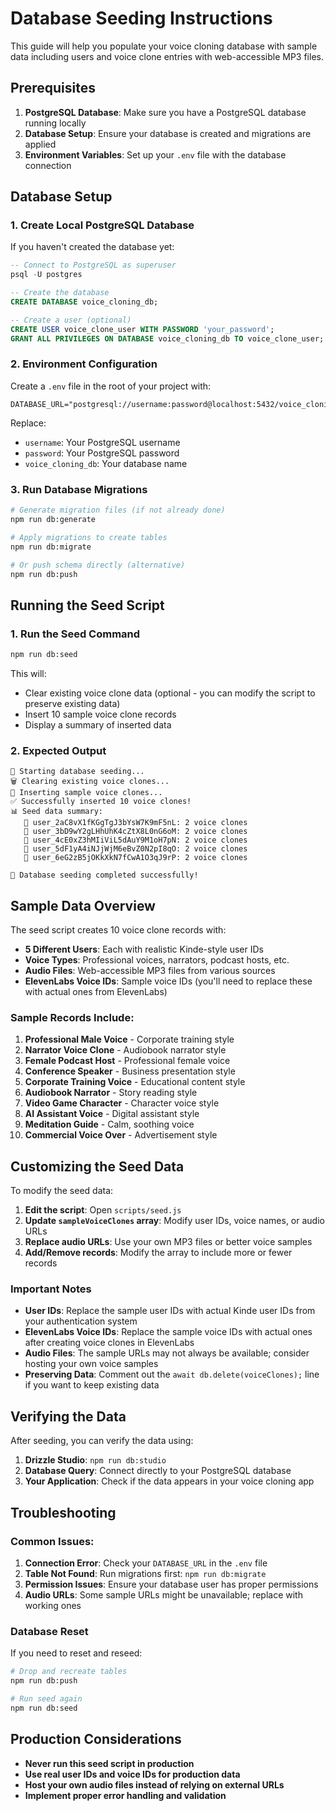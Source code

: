 # Database Seeding Instructions

This guide will help you populate your voice cloning database with sample data including users and voice clone entries with web-accessible MP3 files.

## Prerequisites

1. **PostgreSQL Database**: Make sure you have a PostgreSQL database running locally
2. **Database Setup**: Ensure your database is created and migrations are applied
3. **Environment Variables**: Set up your `.env` file with the database connection

## Database Setup

### 1. Create Local PostgreSQL Database

If you haven't created the database yet:

```sql
-- Connect to PostgreSQL as superuser
psql -U postgres

-- Create the database
CREATE DATABASE voice_cloning_db;

-- Create a user (optional)
CREATE USER voice_clone_user WITH PASSWORD 'your_password';
GRANT ALL PRIVILEGES ON DATABASE voice_cloning_db TO voice_clone_user;
```

### 2. Environment Configuration

Create a `.env` file in the root of your project with:

```env
DATABASE_URL="postgresql://username:password@localhost:5432/voice_cloning_db"
```

Replace:
- `username`: Your PostgreSQL username
- `password`: Your PostgreSQL password
- `voice_cloning_db`: Your database name

### 3. Run Database Migrations

```bash
# Generate migration files (if not already done)
npm run db:generate

# Apply migrations to create tables
npm run db:migrate

# Or push schema directly (alternative)
npm run db:push
```

## Running the Seed Script

### 1. Run the Seed Command

```bash
npm run db:seed
```

This will:
- Clear existing voice clone data (optional - you can modify the script to preserve existing data)
- Insert 10 sample voice clone records
- Display a summary of inserted data

### 2. Expected Output

```
🌱 Starting database seeding...
🗑️ Clearing existing voice clones...
📝 Inserting sample voice clones...
✅ Successfully inserted 10 voice clones!
📊 Seed data summary:
   👤 user_2aC8vX1fKGgTgJ3bYsW7K9mF5nL: 2 voice clones
   👤 user_3bD9wY2gLHhUhK4cZtX8L0nG6oM: 2 voice clones
   👤 user_4cE0xZ3hMIiViL5dAuY9M1oH7pN: 2 voice clones
   👤 user_5dF1yA4iNJjWjM6eBvZ0N2pI8qO: 2 voice clones
   👤 user_6eG2zB5jOKkXkN7fCwA1O3qJ9rP: 2 voice clones

🎉 Database seeding completed successfully!
```

## Sample Data Overview

The seed script creates 10 voice clone records with:

- **5 Different Users**: Each with realistic Kinde-style user IDs
- **Voice Types**: Professional voices, narrators, podcast hosts, etc.
- **Audio Files**: Web-accessible MP3 files from various sources
- **ElevenLabs Voice IDs**: Sample voice IDs (you'll need to replace these with actual ones from ElevenLabs)

### Sample Records Include:

1. **Professional Male Voice** - Corporate training style
2. **Narrator Voice Clone** - Audiobook narrator style
3. **Female Podcast Host** - Professional female voice
4. **Conference Speaker** - Business presentation style
5. **Corporate Training Voice** - Educational content style
6. **Audiobook Narrator** - Story reading style
7. **Video Game Character** - Character voice style
8. **AI Assistant Voice** - Digital assistant style
9. **Meditation Guide** - Calm, soothing voice
10. **Commercial Voice Over** - Advertisement style

## Customizing the Seed Data

To modify the seed data:

1. **Edit the script**: Open `scripts/seed.js`
2. **Update `sampleVoiceClones` array**: Modify user IDs, voice names, or audio URLs
3. **Replace audio URLs**: Use your own MP3 files or better voice samples
4. **Add/Remove records**: Modify the array to include more or fewer records

### Important Notes

- **User IDs**: Replace the sample user IDs with actual Kinde user IDs from your authentication system
- **ElevenLabs Voice IDs**: Replace the sample voice IDs with actual ones after creating voice clones in ElevenLabs
- **Audio Files**: The sample URLs may not always be available; consider hosting your own voice samples
- **Preserving Data**: Comment out the `await db.delete(voiceClones);` line if you want to keep existing data

## Verifying the Data

After seeding, you can verify the data using:

1. **Drizzle Studio**: `npm run db:studio`
2. **Database Query**: Connect directly to your PostgreSQL database
3. **Your Application**: Check if the data appears in your voice cloning app

## Troubleshooting

### Common Issues:

1. **Connection Error**: Check your `DATABASE_URL` in the `.env` file
2. **Table Not Found**: Run migrations first: `npm run db:migrate`
3. **Permission Issues**: Ensure your database user has proper permissions
4. **Audio URLs**: Some sample URLs might be unavailable; replace with working ones

### Database Reset

If you need to reset and reseed:

```bash
# Drop and recreate tables
npm run db:push

# Run seed again
npm run db:seed
```

## Production Considerations

- **Never run this seed script in production**
- **Use real user IDs and voice IDs for production data**
- **Host your own audio files instead of relying on external URLs**
- **Implement proper error handling and validation** 